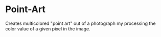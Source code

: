 # Point-Art
Creates multicolored "point art" out of a photograph my processing the color value of a given pixel in the image. 
